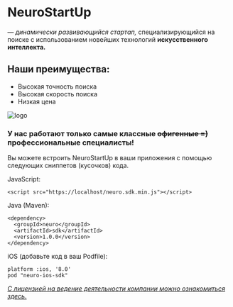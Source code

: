 # **NeuroStartUp**

— *динамически развивающийся стартап,* специализирующийся на поиске с использованием новейших технологий **искусственного интеллекта.** 


## **Наши преимущества**:
* Высокая точность поиска
* Высокая скорость поиска
* Низкая цена

![logo](https://camo.githubusercontent.com/c6727c717cad1e4820481abb87524f90782445c5/68747470733a2f2f692e696d6775722e636f6d2f495a4f525769492e706e67)

### У нас работают только самые классные ~~офигенные =)~~  профессиональные специалисты!

Вы можете встроить NeuroStartUp в ваши приложения с помощью следующих сниппетов (кусочков) кода.

JavaScript:
```
<script src="https://localhost/neuro.sdk.min.js"></script>
```

Java (Maven):
```
<dependency>
  <groupId>neuro</groupId>
  <artifactId>sdk</artifactId>
  <version>1.0.0</version>
</dependency>
```

iOS (добавьте код в ваш Podfile):
```
platform :ios, '8.0'
pod "neuro-ios-sdk"
```

*[С лицензией на ведение деятельности компании можно ознакомиться здесь.](https://lisence.com)*